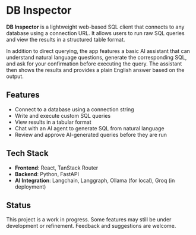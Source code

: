 # DB Inspector

**DB Inspector** is a lightweight web-based SQL client that connects to any database using a connection URL. It allows users to run raw SQL queries and view the results in a structured table format.

In addition to direct querying, the app features a basic AI assistant that can understand natural language questions, generate the corresponding SQL, and ask for your confirmation before executing the query. The assistant then shows the results and provides a plain English answer based on the output.

## Features

- Connect to a database using a connection string
- Write and execute custom SQL queries
- View results in a tabular format
- Chat with an AI agent to generate SQL from natural language
- Review and approve AI-generated queries before they are run

## Tech Stack

- **Frontend**: React, TanStack Router
- **Backend**: Python, FastAPI
- **AI Integration**: Langchain, Langgraph, Ollama (for local), Groq (in deployment)

## Status

This project is a work in progress. Some features may still be under development or refinement. Feedback and suggestions are welcome.
